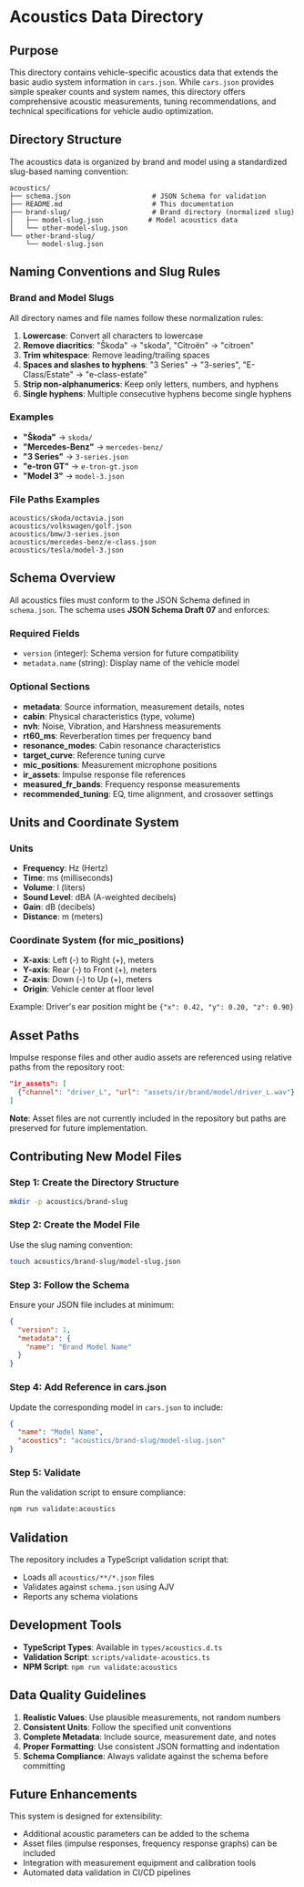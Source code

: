 # Acoustics Data Directory

## Purpose

This directory contains vehicle-specific acoustics data that extends the basic audio system information in `cars.json`. While `cars.json` provides simple speaker counts and system names, this directory offers comprehensive acoustic measurements, tuning recommendations, and technical specifications for vehicle audio optimization.

## Directory Structure

The acoustics data is organized by brand and model using a standardized slug-based naming convention:

```
acoustics/
├── schema.json                    # JSON Schema for validation
├── README.md                      # This documentation
├── brand-slug/                    # Brand directory (normalized slug)
│   ├── model-slug.json           # Model acoustics data
│   └── other-model-slug.json
└── other-brand-slug/
    └── model-slug.json
```

## Naming Conventions and Slug Rules

### Brand and Model Slugs
All directory names and file names follow these normalization rules:

1. **Lowercase**: Convert all characters to lowercase
2. **Remove diacritics**: "Škoda" → "skoda", "Citroën" → "citroen"
3. **Trim whitespace**: Remove leading/trailing spaces
4. **Spaces and slashes to hyphens**: "3 Series" → "3-series", "E-Class/Estate" → "e-class-estate"
5. **Strip non-alphanumerics**: Keep only letters, numbers, and hyphens
6. **Single hyphens**: Multiple consecutive hyphens become single hyphens

### Examples
- **"Škoda"** → `skoda/`
- **"Mercedes-Benz"** → `mercedes-benz/`
- **"3 Series"** → `3-series.json`
- **"e-tron GT"** → `e-tron-gt.json`
- **"Model 3"** → `model-3.json`

### File Paths Examples
```
acoustics/skoda/octavia.json
acoustics/volkswagen/golf.json
acoustics/bmw/3-series.json
acoustics/mercedes-benz/e-class.json
acoustics/tesla/model-3.json
```

## Schema Overview

All acoustics files must conform to the JSON Schema defined in `schema.json`. The schema uses **JSON Schema Draft 07** and enforces:

### Required Fields
- `version` (integer): Schema version for future compatibility
- `metadata.name` (string): Display name of the vehicle model

### Optional Sections
- **metadata**: Source information, measurement details, notes
- **cabin**: Physical characteristics (type, volume)
- **nvh**: Noise, Vibration, and Harshness measurements
- **rt60_ms**: Reverberation times per frequency band
- **resonance_modes**: Cabin resonance characteristics
- **target_curve**: Reference tuning curve
- **mic_positions**: Measurement microphone positions
- **ir_assets**: Impulse response file references
- **measured_fr_bands**: Frequency response measurements
- **recommended_tuning**: EQ, time alignment, and crossover settings

## Units and Coordinate System

### Units
- **Frequency**: Hz (Hertz)
- **Time**: ms (milliseconds)
- **Volume**: l (liters)
- **Sound Level**: dBA (A-weighted decibels)
- **Gain**: dB (decibels)
- **Distance**: m (meters)

### Coordinate System (for mic_positions)
- **X-axis**: Left (-) to Right (+), meters
- **Y-axis**: Rear (-) to Front (+), meters  
- **Z-axis**: Down (-) to Up (+), meters
- **Origin**: Vehicle center at floor level

Example: Driver's ear position might be `{"x": 0.42, "y": 0.20, "z": 0.90}`

## Asset Paths

Impulse response files and other audio assets are referenced using relative paths from the repository root:

```json
"ir_assets": [
  {"channel": "driver_L", "url": "assets/ir/brand/model/driver_L.wav"}
]
```

**Note**: Asset files are not currently included in the repository but paths are preserved for future implementation.

## Contributing New Model Files

### Step 1: Create the Directory Structure
```bash
mkdir -p acoustics/brand-slug
```

### Step 2: Create the Model File
Use the slug naming convention:
```bash
touch acoustics/brand-slug/model-slug.json
```

### Step 3: Follow the Schema
Ensure your JSON file includes at minimum:
```json
{
  "version": 1,
  "metadata": {
    "name": "Brand Model Name"
  }
}
```

### Step 4: Add Reference in cars.json
Update the corresponding model in `cars.json` to include:
```json
{
  "name": "Model Name",
  "acoustics": "acoustics/brand-slug/model-slug.json"
}
```

### Step 5: Validate
Run the validation script to ensure compliance:
```bash
npm run validate:acoustics
```

## Validation

The repository includes a TypeScript validation script that:
- Loads all `acoustics/**/*.json` files
- Validates against `schema.json` using AJV
- Reports any schema violations

## Development Tools

- **TypeScript Types**: Available in `types/acoustics.d.ts`
- **Validation Script**: `scripts/validate-acoustics.ts`
- **NPM Script**: `npm run validate:acoustics`

## Data Quality Guidelines

1. **Realistic Values**: Use plausible measurements, not random numbers
2. **Consistent Units**: Follow the specified unit conventions
3. **Complete Metadata**: Include source, measurement date, and notes
4. **Proper Formatting**: Use consistent JSON formatting and indentation
5. **Schema Compliance**: Always validate against the schema before committing

## Future Enhancements

This system is designed for extensibility:
- Additional acoustic parameters can be added to the schema
- Asset files (impulse responses, frequency response graphs) can be included
- Integration with measurement equipment and calibration tools
- Automated data validation in CI/CD pipelines